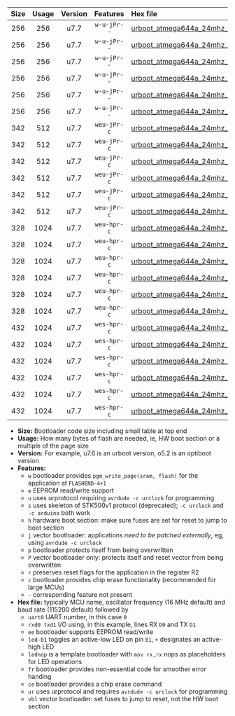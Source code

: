 |Size|Usage|Version|Features|Hex file|
|:-:|:-:|:-:|:-:|:--|
|256|256|u7.7|`w-u-jPr--`|[urboot_atmega644a_24mhz_57600bps_uart0_rxd0_txd1_led+b0_fr_ur_vbl.hex](https://raw.githubusercontent.com/stefanrueger/urboot.hex/main/mcus/atmega644a/fcpu_24mhz/57600_bps/urboot_atmega644a_24mhz_57600bps_uart0_rxd0_txd1_led+b0_fr_ur_vbl.hex)|
|256|256|u7.7|`w-u-jPr--`|[urboot_atmega644a_24mhz_57600bps_uart0_rxd0_txd1_led+b7_fr_ur_vbl.hex](https://raw.githubusercontent.com/stefanrueger/urboot.hex/main/mcus/atmega644a/fcpu_24mhz/57600_bps/urboot_atmega644a_24mhz_57600bps_uart0_rxd0_txd1_led+b7_fr_ur_vbl.hex)|
|256|256|u7.7|`w-u-jPr--`|[urboot_atmega644a_24mhz_57600bps_uart0_rxd0_txd1_lednop_fr_ur_vbl.hex](https://raw.githubusercontent.com/stefanrueger/urboot.hex/main/mcus/atmega644a/fcpu_24mhz/57600_bps/urboot_atmega644a_24mhz_57600bps_uart0_rxd0_txd1_lednop_fr_ur_vbl.hex)|
|256|256|u7.7|`w-u-jPr--`|[urboot_atmega644a_24mhz_57600bps_uart1_rxd2_txd3_led+b0_fr_ur_vbl.hex](https://raw.githubusercontent.com/stefanrueger/urboot.hex/main/mcus/atmega644a/fcpu_24mhz/57600_bps/urboot_atmega644a_24mhz_57600bps_uart1_rxd2_txd3_led+b0_fr_ur_vbl.hex)|
|256|256|u7.7|`w-u-jPr--`|[urboot_atmega644a_24mhz_57600bps_uart1_rxd2_txd3_led+b7_fr_ur_vbl.hex](https://raw.githubusercontent.com/stefanrueger/urboot.hex/main/mcus/atmega644a/fcpu_24mhz/57600_bps/urboot_atmega644a_24mhz_57600bps_uart1_rxd2_txd3_led+b7_fr_ur_vbl.hex)|
|256|256|u7.7|`w-u-jPr--`|[urboot_atmega644a_24mhz_57600bps_uart1_rxd2_txd3_lednop_fr_ur_vbl.hex](https://raw.githubusercontent.com/stefanrueger/urboot.hex/main/mcus/atmega644a/fcpu_24mhz/57600_bps/urboot_atmega644a_24mhz_57600bps_uart1_rxd2_txd3_lednop_fr_ur_vbl.hex)|
|342|512|u7.7|`weu-jPr-c`|[urboot_atmega644a_24mhz_57600bps_uart0_rxd0_txd1_ee_led+b0_fr_ce_ur_vbl.hex](https://raw.githubusercontent.com/stefanrueger/urboot.hex/main/mcus/atmega644a/fcpu_24mhz/57600_bps/urboot_atmega644a_24mhz_57600bps_uart0_rxd0_txd1_ee_led+b0_fr_ce_ur_vbl.hex)|
|342|512|u7.7|`weu-jPr-c`|[urboot_atmega644a_24mhz_57600bps_uart0_rxd0_txd1_ee_led+b7_fr_ce_ur_vbl.hex](https://raw.githubusercontent.com/stefanrueger/urboot.hex/main/mcus/atmega644a/fcpu_24mhz/57600_bps/urboot_atmega644a_24mhz_57600bps_uart0_rxd0_txd1_ee_led+b7_fr_ce_ur_vbl.hex)|
|342|512|u7.7|`weu-jPr-c`|[urboot_atmega644a_24mhz_57600bps_uart0_rxd0_txd1_ee_lednop_fr_ce_ur_vbl.hex](https://raw.githubusercontent.com/stefanrueger/urboot.hex/main/mcus/atmega644a/fcpu_24mhz/57600_bps/urboot_atmega644a_24mhz_57600bps_uart0_rxd0_txd1_ee_lednop_fr_ce_ur_vbl.hex)|
|342|512|u7.7|`weu-jPr-c`|[urboot_atmega644a_24mhz_57600bps_uart1_rxd2_txd3_ee_led+b0_fr_ce_ur_vbl.hex](https://raw.githubusercontent.com/stefanrueger/urboot.hex/main/mcus/atmega644a/fcpu_24mhz/57600_bps/urboot_atmega644a_24mhz_57600bps_uart1_rxd2_txd3_ee_led+b0_fr_ce_ur_vbl.hex)|
|342|512|u7.7|`weu-jPr-c`|[urboot_atmega644a_24mhz_57600bps_uart1_rxd2_txd3_ee_led+b7_fr_ce_ur_vbl.hex](https://raw.githubusercontent.com/stefanrueger/urboot.hex/main/mcus/atmega644a/fcpu_24mhz/57600_bps/urboot_atmega644a_24mhz_57600bps_uart1_rxd2_txd3_ee_led+b7_fr_ce_ur_vbl.hex)|
|342|512|u7.7|`weu-jPr-c`|[urboot_atmega644a_24mhz_57600bps_uart1_rxd2_txd3_ee_lednop_fr_ce_ur_vbl.hex](https://raw.githubusercontent.com/stefanrueger/urboot.hex/main/mcus/atmega644a/fcpu_24mhz/57600_bps/urboot_atmega644a_24mhz_57600bps_uart1_rxd2_txd3_ee_lednop_fr_ce_ur_vbl.hex)|
|328|1024|u7.7|`weu-hpr-c`|[urboot_atmega644a_24mhz_57600bps_uart0_rxd0_txd1_ee_led+b0_fr_ce_ur.hex](https://raw.githubusercontent.com/stefanrueger/urboot.hex/main/mcus/atmega644a/fcpu_24mhz/57600_bps/urboot_atmega644a_24mhz_57600bps_uart0_rxd0_txd1_ee_led+b0_fr_ce_ur.hex)|
|328|1024|u7.7|`weu-hpr-c`|[urboot_atmega644a_24mhz_57600bps_uart0_rxd0_txd1_ee_led+b7_fr_ce_ur.hex](https://raw.githubusercontent.com/stefanrueger/urboot.hex/main/mcus/atmega644a/fcpu_24mhz/57600_bps/urboot_atmega644a_24mhz_57600bps_uart0_rxd0_txd1_ee_led+b7_fr_ce_ur.hex)|
|328|1024|u7.7|`weu-hpr-c`|[urboot_atmega644a_24mhz_57600bps_uart0_rxd0_txd1_ee_lednop_fr_ce_ur.hex](https://raw.githubusercontent.com/stefanrueger/urboot.hex/main/mcus/atmega644a/fcpu_24mhz/57600_bps/urboot_atmega644a_24mhz_57600bps_uart0_rxd0_txd1_ee_lednop_fr_ce_ur.hex)|
|328|1024|u7.7|`weu-hpr-c`|[urboot_atmega644a_24mhz_57600bps_uart1_rxd2_txd3_ee_led+b0_fr_ce_ur.hex](https://raw.githubusercontent.com/stefanrueger/urboot.hex/main/mcus/atmega644a/fcpu_24mhz/57600_bps/urboot_atmega644a_24mhz_57600bps_uart1_rxd2_txd3_ee_led+b0_fr_ce_ur.hex)|
|328|1024|u7.7|`weu-hpr-c`|[urboot_atmega644a_24mhz_57600bps_uart1_rxd2_txd3_ee_led+b7_fr_ce_ur.hex](https://raw.githubusercontent.com/stefanrueger/urboot.hex/main/mcus/atmega644a/fcpu_24mhz/57600_bps/urboot_atmega644a_24mhz_57600bps_uart1_rxd2_txd3_ee_led+b7_fr_ce_ur.hex)|
|328|1024|u7.7|`weu-hpr-c`|[urboot_atmega644a_24mhz_57600bps_uart1_rxd2_txd3_ee_lednop_fr_ce_ur.hex](https://raw.githubusercontent.com/stefanrueger/urboot.hex/main/mcus/atmega644a/fcpu_24mhz/57600_bps/urboot_atmega644a_24mhz_57600bps_uart1_rxd2_txd3_ee_lednop_fr_ce_ur.hex)|
|432|1024|u7.7|`wes-hpr-c`|[urboot_atmega644a_24mhz_57600bps_uart0_rxd0_txd1_ee_led+b0_fr_ce.hex](https://raw.githubusercontent.com/stefanrueger/urboot.hex/main/mcus/atmega644a/fcpu_24mhz/57600_bps/urboot_atmega644a_24mhz_57600bps_uart0_rxd0_txd1_ee_led+b0_fr_ce.hex)|
|432|1024|u7.7|`wes-hpr-c`|[urboot_atmega644a_24mhz_57600bps_uart0_rxd0_txd1_ee_led+b7_fr_ce.hex](https://raw.githubusercontent.com/stefanrueger/urboot.hex/main/mcus/atmega644a/fcpu_24mhz/57600_bps/urboot_atmega644a_24mhz_57600bps_uart0_rxd0_txd1_ee_led+b7_fr_ce.hex)|
|432|1024|u7.7|`wes-hpr-c`|[urboot_atmega644a_24mhz_57600bps_uart0_rxd0_txd1_ee_lednop_fr_ce.hex](https://raw.githubusercontent.com/stefanrueger/urboot.hex/main/mcus/atmega644a/fcpu_24mhz/57600_bps/urboot_atmega644a_24mhz_57600bps_uart0_rxd0_txd1_ee_lednop_fr_ce.hex)|
|432|1024|u7.7|`wes-hpr-c`|[urboot_atmega644a_24mhz_57600bps_uart1_rxd2_txd3_ee_led+b0_fr_ce.hex](https://raw.githubusercontent.com/stefanrueger/urboot.hex/main/mcus/atmega644a/fcpu_24mhz/57600_bps/urboot_atmega644a_24mhz_57600bps_uart1_rxd2_txd3_ee_led+b0_fr_ce.hex)|
|432|1024|u7.7|`wes-hpr-c`|[urboot_atmega644a_24mhz_57600bps_uart1_rxd2_txd3_ee_led+b7_fr_ce.hex](https://raw.githubusercontent.com/stefanrueger/urboot.hex/main/mcus/atmega644a/fcpu_24mhz/57600_bps/urboot_atmega644a_24mhz_57600bps_uart1_rxd2_txd3_ee_led+b7_fr_ce.hex)|
|432|1024|u7.7|`wes-hpr-c`|[urboot_atmega644a_24mhz_57600bps_uart1_rxd2_txd3_ee_lednop_fr_ce.hex](https://raw.githubusercontent.com/stefanrueger/urboot.hex/main/mcus/atmega644a/fcpu_24mhz/57600_bps/urboot_atmega644a_24mhz_57600bps_uart1_rxd2_txd3_ee_lednop_fr_ce.hex)|

- **Size:** Bootloader code size including small table at top end
- **Usage:** How many bytes of flash are needed, ie, HW boot section or a multiple of the page size
- **Version:** For example, u7.6 is an urboot version, o5.2 is an optiboot version
- **Features:**
  + `w` bootloader provides `pgm_write_page(sram, flash)` for the application at `FLASHEND-4+1`
  + `e` EEPROM read/write support
  + `u` uses urprotocol requiring `avrdude -c urclock` for programming
  + `s` uses skeleton of STK500v1 protocol (deprecated); `-c urclock` and `-c arduino` both work
  + `h` hardware boot section: make sure fuses are set for reset to jump to boot section
  + `j` vector bootloader: applications *need to be patched externally*, eg, using `avrdude -c urclock`
  + `p` bootloader protects itself from being overwritten
  + `P` vector bootloader only: protects itself and reset vector from being overwritten
  + `r` preserves reset flags for the application in the register R2
  + `c` bootloader provides chip erase functionality (recommended for large MCUs)
  + `-` corresponding feature not present
- **Hex file:** typically MCU name, oscillator frequency (16 MHz default) and baud rate (115200 default) followed by
  + `uart0` UART number, in this case `0`
  + `rxd0 txd1` I/O using, in this example, lines RX `D0` and TX `D1`
  + `ee` bootloader supports EEPROM read/write
  + `led-b1` toggles an active-low LED on pin `B1`, `+` designates an active-high LED
  + `lednop` is a template bootloader with `mov rx,rx` nops as placeholders for LED operations
  + `fr` bootloader provides non-essential code for smoother error handing
  + `ce` bootloader provides a chip erase command
  + `ur` uses urprotocol and requires `avrdude -c urclock` for programming
  + `vbl` vector bootloader: set fuses to jump to reset, not the HW boot section
